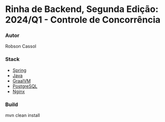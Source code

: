 # Rinha de Backend, Segunda Edição: 2024/Q1 - Controle de Concorrência

### Autor
Robson Cassol

### Stack
- [Spring](https://spring.io/)
- [Java](https://www.java.com/)
- [GraalVM](https://www.graalvm.org/)
- [PostgreSQL](https://www.postgresql.org)
- [Nginx](https://www.nginx.com)

### Build

mvn clean install
